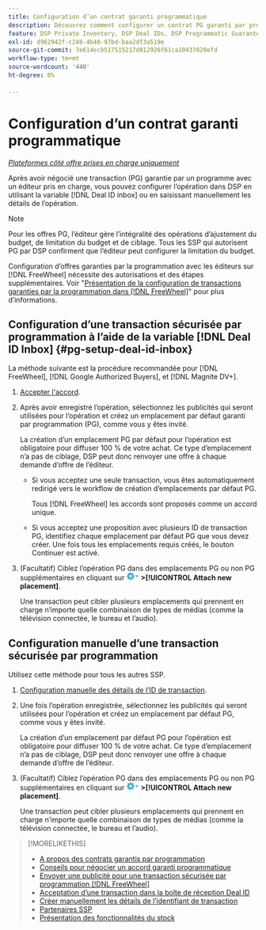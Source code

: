 ```yaml
---
title: Configuration d’un contrat garanti programmatique
description: Découvrez comment configurer un contrat PG garanti par programmation que vous avez négocié avec un éditeur.
feature: DSP Private Inventory, DSP Deal IDs, DSP Programmatic Guaranteed Deals
exl-id: d962942f-c248-4b48-97bd-baa2df3a519e
source-git-commit: 7e614ecb517515217d812926f61ca10437820efd
workflow-type: tm+mt
source-wordcount: '440'
ht-degree: 0%

---
```


# Configuration d’un contrat garanti programmatique

*[Plateformes côté offre prises en charge uniquement](programmatic-guaranteed-about.md)*

Après avoir négocié une transaction (PG) garantie par un programme avec un éditeur pris en charge, vous pouvez configurer l’opération dans DSP en utilisant la variable [!DNL Deal ID inbox] ou en saisissant manuellement les détails de l’opération.

>[!NOTE]
>
> Pour les offres PG, l’éditeur gère l’intégralité des opérations d’ajustement du budget, de limitation du budget et de ciblage. Tous les SSP qui autorisent PG par DSP confirment que l’éditeur peut configurer la limitation du budget.
>
> Configuration d’offres garanties par la programmation avec les éditeurs sur [!DNL FreeWheel] nécessite des autorisations et des étapes supplémentaires. Voir &quot;[Présentation de la configuration de transactions garanties par la programmation dans [!DNL FreeWheel]](freewheel-overview.md)&quot; pour plus d’informations.

## Configuration d’une transaction sécurisée par programmation à l’aide de la variable [!DNL Deal ID Inbox] {#pg-setup-deal-id-inbox}

La méthode suivante est la procédure recommandée pour [!DNL FreeWheel], [!DNL Google Authorized Buyers], et [!DNL Magnite DV+].

1. [Accepter l&#39;accord](deal-id-inbox-accept.md).

1. Après avoir enregistré l’opération, sélectionnez les publicités qui seront utilisées pour l’opération et créez un emplacement par défaut garanti par programmation (PG), comme vous y êtes invité.

   La création d’un emplacement PG par défaut pour l’opération est obligatoire pour diffuser 100 % de votre achat. Ce type d’emplacement n’a pas de ciblage, DSP peut donc renvoyer une offre à chaque demande d’offre de l’éditeur.

   * Si vous acceptez une seule transaction, vous êtes automatiquement redirigé vers le workflow de création d’emplacements par défaut PG.

      Tous [!DNL FreeWheel] les accords sont proposés comme un accord unique.

   * Si vous acceptez une proposition avec plusieurs ID de transaction PG, identifiez chaque emplacement par défaut PG que vous devez créer. Une fois tous les emplacements requis créés, le bouton Continuer est activé.

1. (Facultatif) Ciblez l’opération PG dans des emplacements PG ou non PG supplémentaires en cliquant sur ![Menu Options](/help/dsp/assets/options-menu.png) **>[!UICONTROL Attach new placement]**.

   Une transaction peut cibler plusieurs emplacements qui prennent en charge n’importe quelle combinaison de types de médias (comme la télévision connectée, le bureau et l’audio).

## Configuration manuelle d’une transaction sécurisée par programmation

Utilisez cette méthode pour tous les autres SSP.

1. [Configuration manuelle des détails de l’ID de transaction](deal-id-create.md).

1. Une fois l’opération enregistrée, sélectionnez les publicités qui seront utilisées pour l’opération et créez un emplacement par défaut PG, comme vous y êtes invité.

   La création d’un emplacement par défaut PG pour l’opération est obligatoire pour diffuser 100 % de votre achat. Ce type d’emplacement n’a pas de ciblage, DSP peut donc renvoyer une offre à chaque demande d’offre de l’éditeur.

1. (Facultatif) Ciblez l’opération PG dans des emplacements PG ou non PG supplémentaires en cliquant sur ![Menu Options](/help/dsp/assets/options-menu.png) **>[!UICONTROL Attach new placement]**.

   Une transaction peut cibler plusieurs emplacements qui prennent en charge n’importe quelle combinaison de types de médias (comme la télévision connectée, le bureau et l’audio).

>[!MORELIKETHIS]
>
>* [A propos des contrats garantis par programmation](programmatic-guaranteed-about.md)
>* [Conseils pour négocier un accord garanti programmatique](/help/dsp/inventory/programmatic-guaranteed-tips.md)
>* [Envoyer une publicité pour une transaction sécurisée par programmation [!DNL FreeWheel]](freewheel-submit.md)
>* [Acceptation d’une transaction dans la boîte de réception Deal ID](deal-id-inbox-accept.md)
>* [Créer manuellement les détails de l’identifiant de transaction](deal-id-create.md)
>* [Partenaires SSP](ssp-partners.md)
>* [Présentation des fonctionnalités du stock](inventory-overview.md)

